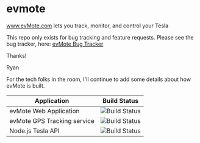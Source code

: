 # evmote
www.evMote.com lets you track, monitor, and control your Tesla

This repo only exists for bug tracking and feature requests.  Please see the bug tracker, here:
[evMote Bug Tracker](https://github.com/rsteckler/evmote/issues)

Thanks!

Ryan

For the tech folks in the room, I'll continue to add some details about how evMote is built.  

Application | Build Status
------------|-------------
evMote Web Application | ![Build Status](https://api.shippable.com/projects/56232f8f1895ca44741e705e/badge/master)
evMote GPS Tracking service | ![Build Status](https://api.shippable.com/projects/56232f8f1895ca44741e7058/badge/master)
Node.js Tesla API | ![Build Status](https://api.shippable.com/projects/56232ef91895ca44741e7041/badge/master)



